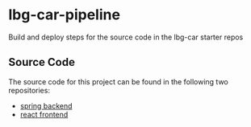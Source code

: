 # lbg-car-pipeline
Build and deploy steps for the source code in the lbg-car starter repos

## Source Code
The source code for this project can be found in the following two repositories:
* [spring backend](https://github.com/agray998/lbg-car-spring-app-starter)
* [react frontend](https://github.com/agray998/lbg-car-react-starter)